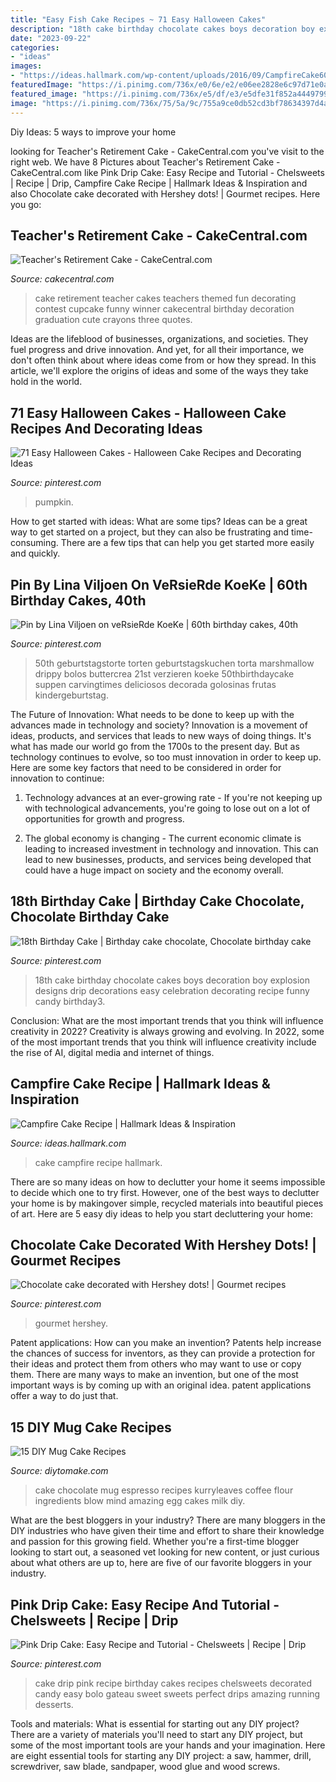 ```yaml
---
title: "Easy Fish Cake Recipes ~ 71 Easy Halloween Cakes"
description: "18th cake birthday chocolate cakes boys decoration boy explosion designs drip decorations easy celebration decorating recipe funny candy birthday3"
date: "2023-09-22"
categories:
- "ideas"
images:
- "https://ideas.hallmark.com/wp-content/uploads/2016/09/CampfireCake600x600.jpg"
featuredImage: "https://i.pinimg.com/736x/e0/6e/e2/e06ee2828e6c97d71e0a0964ad532956.jpg"
featured_image: "https://i.pinimg.com/736x/e5/df/e3/e5dfe31f852a4449799bea9e551c5c2f.jpg"
image: "https://i.pinimg.com/736x/75/5a/9c/755a9ce0db52cd3bf78634397d4a1bfa--chocolate-cake-decorated-chocolate-cakes.jpg"
---
```



Diy Ideas: 5 ways to improve your home

	

		
looking for Teacher&#039;s Retirement Cake - CakeCentral.com you've visit to the right web. We have 8 Pictures about Teacher&#039;s Retirement Cake - CakeCentral.com like Pink Drip Cake: Easy Recipe and Tutorial - Chelsweets | Recipe | Drip, Campfire Cake Recipe | Hallmark Ideas &amp; Inspiration and also Chocolate cake decorated with Hershey dots! | Gourmet recipes. Here you go:
		
    
## Teacher&#039;s Retirement Cake - CakeCentral.com

<img loading=lazy src="https://cdn001.cakecentral.com/gallery/2015/03/900_804741RA9O_teachers-retirement-cake.jpg" onerror="this.onerror=null;this.src='https://tse3.mm.bing.net/th?id=OIP.-fqvY_LjGXStVQ9EPHctXgHaJ4&amp;pid=15.1';" alt="Teacher&#039;s Retirement Cake - CakeCentral.com">

_Source: cakecentral.com_

>cake retirement teacher cakes teachers themed fun decorating contest cupcake funny winner cakecentral birthday decoration graduation cute crayons three quotes. 

	

Ideas are the lifeblood of businesses, organizations, and societies. They fuel progress and drive innovation. And yet, for all their importance, we don't often think about where ideas come from or how they spread. In this article, we'll explore the origins of ideas and some of the ways they take hold in the world.

    
## 71 Easy Halloween Cakes - Halloween Cake Recipes And Decorating Ideas

<img loading=lazy src="https://i.pinimg.com/736x/e0/6e/e2/e06ee2828e6c97d71e0a0964ad532956.jpg" onerror="this.onerror=null;this.src='https://tse2.mm.bing.net/th?id=OIP.cyTpQr0TvJOfDlRVXVpTPwHaLH&amp;pid=15.1';" alt="71 Easy Halloween Cakes - Halloween Cake Recipes and Decorating Ideas">

_Source: pinterest.com_

>pumpkin. 

	

How to get started with ideas: What are some tips?
Ideas can be a great way to get started on a project, but they can also be frustrating and time-consuming. There are a few tips that can help you get started more easily and quickly.

    
## Pin By Lina Viljoen On VeRsieRde KoeKe | 60th Birthday Cakes, 40th

<img loading=lazy src="https://i.pinimg.com/736x/e5/df/e3/e5dfe31f852a4449799bea9e551c5c2f.jpg" onerror="this.onerror=null;this.src='https://tse1.mm.bing.net/th?id=OIP.V8Q6ESpP2hNh2i4lw7HJUQHaKq&amp;pid=15.1';" alt="Pin by Lina Viljoen on veRsieRde KoeKe | 60th birthday cakes, 40th">

_Source: pinterest.com_

>50th geburtstagstorte torten geburtstagskuchen torta marshmallow drippy bolos buttercrea 21st verzieren koeke 50thbirthdaycake suppen carvingtimes deliciosos decorada golosinas frutas kindergeburtstag. 

	

The Future of Innovation: What needs to be done to keep up with the advances made in technology and society?
Innovation is a movement of ideas, products, and services that leads to new ways of doing things. It's what has made our world go from the 1700s to the present day. But as technology continues to evolve, so too must innovation in order to keep up. Here are some key factors that need to be considered in order for innovation to continue:
1. Technology advances at an ever-growing rate - If you're not keeping up with technological advancements, you're going to lose out on a lot of opportunities for growth and progress.

2. The global economy is changing - The current economic climate is leading to increased investment in technology and innovation. This can lead to new businesses, products, and services being developed that could have a huge impact on society and the economy overall.


    
## 18th Birthday Cake | Birthday Cake Chocolate, Chocolate Birthday Cake

<img loading=lazy src="https://i.pinimg.com/736x/4c/00/37/4c0037fb0eafa8bf732ec5533f8adae2.jpg" onerror="this.onerror=null;this.src='https://tse3.mm.bing.net/th?id=OIP.YKNuw_WhTt9NM8Mb_dEHNAHaNJ&amp;pid=15.1';" alt="18th Birthday Cake | Birthday cake chocolate, Chocolate birthday cake">

_Source: pinterest.com_

>18th cake birthday chocolate cakes boys decoration boy explosion designs drip decorations easy celebration decorating recipe funny candy birthday3. 

	

Conclusion: What are the most important trends that you think will influence creativity in 2022?
Creativity is always growing and evolving. In 2022, some of the most important trends that you think will influence creativity include the rise of AI, digital media and internet of things.

    
## Campfire Cake Recipe | Hallmark Ideas &amp; Inspiration

<img loading=lazy src="https://ideas.hallmark.com/wp-content/uploads/2016/09/CampfireCake600x600.jpg" onerror="this.onerror=null;this.src='https://tse4.mm.bing.net/th?id=OIP.8ehZCUc1ZrEO-NeHZj_6AQHaHa&amp;pid=15.1';" alt="Campfire Cake Recipe | Hallmark Ideas &amp; Inspiration">

_Source: ideas.hallmark.com_

>cake campfire recipe hallmark. 

	

There are so many ideas on how to declutter your home it seems impossible to decide which one to try first. However, one of the best ways to declutter your home is by makingover simple, recycled materials into beautiful pieces of art. Here are 5 easy diy ideas to help you start decluttering your home: 

    
## Chocolate Cake Decorated With Hershey Dots! | Gourmet Recipes

<img loading=lazy src="https://i.pinimg.com/736x/75/5a/9c/755a9ce0db52cd3bf78634397d4a1bfa--chocolate-cake-decorated-chocolate-cakes.jpg" onerror="this.onerror=null;this.src='https://tse2.mm.bing.net/th?id=OIP.MacYmZqoRstaUtifpziA9wHaJ3&amp;pid=15.1';" alt="Chocolate cake decorated with Hershey dots! | Gourmet recipes">

_Source: pinterest.com_

>gourmet hershey. 

	

Patent applications: How can you make an invention?
Patents help increase the chances of success for inventors, as they can provide a protection for their ideas and protect them from others who may want to use or copy them. There are many ways to make an invention, but one of the most important ways is by coming up with an original idea. patent applications offer a way to do just that.

    
## 15 DIY Mug Cake Recipes

<img loading=lazy src="https://www.diytomake.com/wp-content/uploads/2015/10/Chocolate-Espresso-Mug-Cake.jpg" onerror="this.onerror=null;this.src='https://tse1.mm.bing.net/th?id=OIP.WqsWKGrF_7jGTZxh734SFwHaLG&amp;pid=15.1';" alt="15 DIY Mug Cake Recipes">

_Source: diytomake.com_

>cake chocolate mug espresso recipes kurryleaves coffee flour ingredients blow mind amazing egg cakes milk diy. 

	

What are the best bloggers in your industry?
There are many bloggers in the DIY industries who have given their time and effort to share their knowledge and passion for this growing field. Whether you're a first-time blogger looking to start out, a seasoned vet looking for new content, or just curious about what others are up to, here are five of our favorite bloggers in your industry.

    
## Pink Drip Cake: Easy Recipe And Tutorial - Chelsweets | Recipe | Drip

<img loading=lazy src="https://i.pinimg.com/736x/79/de/b8/79deb8b8cb61f44a728d11468f94ddc4.jpg" onerror="this.onerror=null;this.src='https://tse1.mm.bing.net/th?id=OIP.abfFx-oU-o8O637GqJHomgHaLH&amp;pid=15.1';" alt="Pink Drip Cake: Easy Recipe and Tutorial - Chelsweets | Recipe | Drip">

_Source: pinterest.com_

>cake drip pink recipe birthday cakes recipes chelsweets decorated candy easy bolo gateau sweet sweets perfect drips amazing running desserts. 

	

Tools and materials: What is essential for starting out any DIY project?
There are a variety of materials you'll need to start any DIY project, but some of the most important tools are your hands and your imagination. Here are eight essential tools for starting any DIY project: a saw, hammer, drill, screwdriver, saw blade, sandpaper, wood glue and wood screws.

